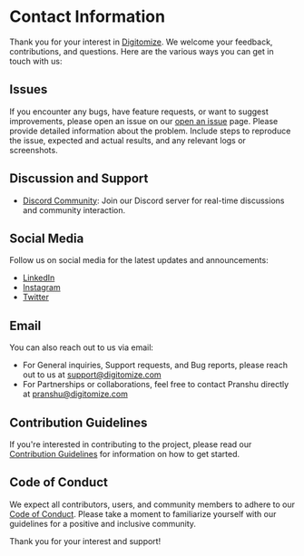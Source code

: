 # Contact Information

Thank you for your interest in [Digitomize](https://github.com/digitomize/digitomize). We welcome your feedback, contributions, and questions. Here are the various ways you can get in touch with us:

## Issues

If you encounter any bugs, have feature requests, or want to suggest improvements, please open an issue on our [open an issue](../../issues) page. Please provide detailed information about the problem. Include steps to reproduce the issue, expected and actual results, and any relevant logs or screenshots.

## Discussion and Support

- [Discord Community](https://digitomize.com/discord): Join our Discord server for real-time discussions and community interaction.

## Social Media

Follow us on social media for the latest updates and announcements:

- [LinkedIn](https://www.linkedin.com/company/digitomize/)
- [Instagram](https://www.instagram.com/digitomize/)
- [Twitter](https://twitter.com/digitomize)

## Email

You can also reach out to us via email:

- For General inquiries, Support requests, and Bug reports, please reach out to us at [support@digitomize.com](mailto:support@digitomize.com)
- For Partnerships or collaborations, feel free to contact Pranshu directly at [pranshu@digitomize.com](mailto:pranshu@digitomize.com)

## Contribution Guidelines

If you're interested in contributing to the project, please read our [Contribution Guidelines](CONTRIBUTING.md) for information on how to get started.

## Code of Conduct

We expect all contributors, users, and community members to adhere to our [Code of Conduct](CODE_OF_CONDUCT.md). Please take a moment to familiarize yourself with our guidelines for a positive and inclusive community.

Thank you for your interest and support!